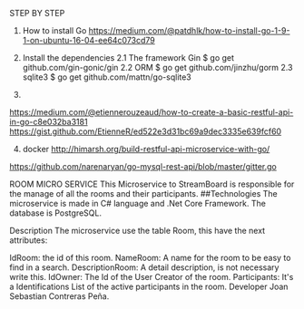 STEP BY STEP
1. How to install Go
https://medium.com/@patdhlk/how-to-install-go-1-9-1-on-ubuntu-16-04-ee64c073cd79

2. Install the dependencies
    2.1 The framework Gin
    $ go get github.com/gin-gonic/gin
    2.2 ORM
    $ go get github.com/jinzhu/gorm
    2.3 sqlite3
    $ go get github.com/mattn/go-sqlite3

3.
https://medium.com/@etiennerouzeaud/how-to-create-a-basic-restful-api-in-go-c8e032ba3181
https://gist.github.com/EtienneR/ed522e3d31bc69a9dec3335e639fcf60

4. docker
http://himarsh.org/build-restful-api-microservice-with-go/

https://github.com/narenaryan/go-mysql-rest-api/blob/master/gitter.go

ROOM MICRO SERVICE This Microservice to StreamBoard is responsible for the manage of all the rooms and their participants. ##Technologies The microservice is made in C# language and .Net Core Framework. The database is PostgreSQL.

Description The microservice use the table Room, this have the next attributes:

IdRoom: the id of this room.
NameRoom: A name for the room to be easy to find in a search.
DescriptionRoom: A detail description, is not necessary write this.
IdOwner: The Id of the User Creator of the room.
Participants: It's a Identifications List of the active participants in the room.
Developer Joan Sebastian Contreras Peña.
